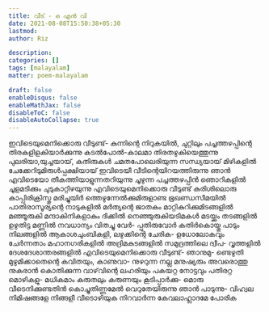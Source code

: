 ```yaml
---
title: വീട് - ഒ എൻ വി
date: 2021-08-08T15:50:38+05:30
lastmod:
author: Riz

description:
categories: []
tags: [malayalam]
matter: poem-malayalam

draft: false
enableDisqus: false
enableMathJax: false
disableToC: false
disableAutoCollapse: true
---
```


ഇവിടെയുമെനിക്കൊരു വീടുണ്ട്‌- കുന്നിന്റെ
നിറുകയിൽ, ചുറ്റിലും പച്ചത്തഴപ്പിന്റെ
തിരകളിളകിയാർക്കുന്നു കടൽപോൽ-കാലമാ
തിരതഴുകിയെത്തുന്നു പുലരിയാ,യുച്ചയായ്‌,
കതിരുകൾ ചമതപോലെരിയുന്ന സന്ധ്യയായ്‌
മിഴികളിൽ ചേക്കേറിടുമിരുൾപ്പക്ഷിയായ്‌
ഇവിടെയീ വീടിന്റെയിറയത്തിരുന്നു ഞാൻ
എവിടെയോ തീകത്തിയാളുന്നതറിയുന്നു
ചൂഴുന്ന പച്ചത്തഴപ്പിൻ ഞൊറികളിൽ
ചൂളമടിക്കും ചുടുകാറ്റിഴയുന്നു
എവിടെയുമെനിക്കൊരു വീടുണ്ട്‌
കുരിശിലൊരു കാപ്പിരിക്രിസ്തു മരിച്ചുയിർ
ത്തെഴുന്നേൽക്കുമിരുളാണ്ട ഭൂഖണ്ഡസീമയിൽ
പാതിരാസൂര്യന്റെ നാടുകളിൽ മർത്യന്റെ
ജാതകം മാറ്റികുറിക്കുമിടങ്ങളിൽ
മഞ്ഞൂരുകി മന്ദാകിനികളാകും ദിക്കിൽ
നെഞ്ഞുരുകിയടിമകൾ മടയ്ക്കും തടങ്ങളിൽ
ഉഴുതിട്ട മണ്ണിൽ നവധാന്യം വിതച്ചു വേർ-
പ്പുതിരുവോർ കതിർകൊയ്തു പാടും നിലങ്ങളിൽ
ആകാശചുംബികളി, ലഴുക്കിന്റെ ചേരിക-
ളധോലോകവും ചേർന്നതാം മഹാനഗരികളിൽ
അദ്രിമകുടങ്ങളിൽ സമുദ്രത്തിലെ ദ്വീപ-
വൃത്തളിൽ ദേശദേശാന്തരങ്ങളിൽ
എവിടെയുമെനിക്കൊരു വീടുണ്ട്‌- ഞാനുമു-
ണ്ടെഴുതി മുഴുമിക്കാതെന്റെ കവിതയും, കാണുവാ-
നുഴറുന്ന നല്ല മനുഷ്യരും അവരൊത്തു
നുകരാൻ കൊതിക്കുന്ന വാഴ്‌വിന്റെ ലഹരിയും
പകയറ്റ നോട്ടവും പതിരറ്റ മൊഴികളു-
മധികമാം കരുതലും കരുണയും കൂടിപ്പാർക്കു-
മൊരു വീടെനിക്കുണ്ടതിൻ കൊച്ചുതിണ്ണമേൽ
വെറുതേയിരുന്നു ഞാൻ പാടുന്നു- വിഹ്വല
നിമിഷങ്ങളേ നിങ്ങളീ വീടൊഴിയുക
നിറവാർന്ന കേവലാഹ്ലാദമേ പോരിക

